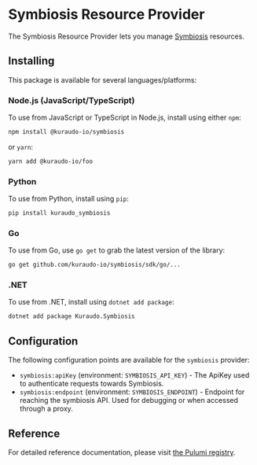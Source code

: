 # Symbiosis Resource Provider

The Symbiosis Resource Provider lets you manage [Symbiosis](https://symbiosis.host) resources.

## Installing

This package is available for several languages/platforms:

### Node.js (JavaScript/TypeScript)

To use from JavaScript or TypeScript in Node.js, install using either `npm`:

```bash
npm install @kuraudo-io/symbiosis
```

or `yarn`:

```bash
yarn add @kuraudo-io/foo
```

### Python

To use from Python, install using `pip`:

```bash
pip install kuraudo_symbiosis
```

### Go

To use from Go, use `go get` to grab the latest version of the library:

```bash
go get github.com/kuraudo-io/symbiosis/sdk/go/...
```

### .NET

To use from .NET, install using `dotnet add package`:

```bash
dotnet add package Kuraudo.Symbiosis
```

## Configuration

The following configuration points are available for the `symbiosis` provider:

- `symbiosis:apiKey` (environment: `SYMBIOSIS_API_KEY`) - The ApiKey used to authenticate requests towards Symbiosis.
- `symbiosis:endpoint` (environment: `SYMBIOSIS_ENDPOINT`) - Endpoint for reaching the symbiosis API. Used for debugging or when accessed through a proxy.

## Reference

For detailed reference documentation, please visit [the Pulumi registry](https://www.pulumi.com/registry/packages/symbiosis/api-docs/).
